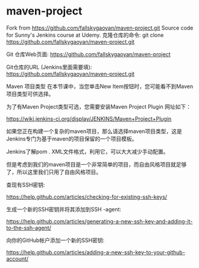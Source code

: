 # maven-project
Fork from https://github.com/fallskygaoyan/maven-project.git
Source code for Sunny's Jenkins course at Udemy.
克隆仓库的命令:
git clone https://github.com/fallskygaoyan/maven-project.git 

Git 仓库Web页面:
https://github.com/fallskygaoyan/maven-project 

Git仓库的URL (Jenkins里面需要填):
https://github.com/fallskygaoyan/maven-project.git 

Maven 项目类型
在本节课中，当您单击New Item按钮时，您可能看不到Maven项目类型可供选择。

为了有Maven Project类型可选，您需要安装Maven Project Plugin 网址如下：

https://wiki.jenkins-ci.org/display/JENKINS/Maven+Project+Plugin

  

如果您正在构建一个复杂的maven项目，那么请选择maven项目类型，这是Jenkins专门为基于maven的项目保留的一个项目模板。

Jenkins了解pom . XML文件格式，利用它，可以大大减少手动配置。 

但是考虑到我们的maven项目是一个非常简单的项目，而自由风格项目就足够了，所以这里我们只用了自由风格项目。

查现有SSH密钥:

https://help.github.com/articles/checking-for-existing-ssh-keys/

生成一个新的SSH密钥并将其添加到SSH -agent:

https://help.github.com/articles/generating-a-new-ssh-key-and-adding-it-to-the-ssh-agent/

向你的GitHub帐户添加一个新的SSH密钥:

https://help.github.com/articles/adding-a-new-ssh-key-to-your-github-account/
 

